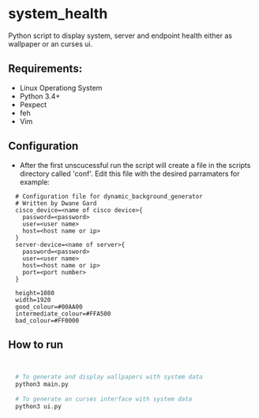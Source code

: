# system_health

Python script to display system, server and endpoint health either as wallpaper or an curses ui.

## Requirements:
- Linux Operationg System
- Python 3.4+
- Pexpect
- feh
- Vim

## Configuration
- After the first unscucessful run the script will create a file in the scripts directory called 'conf'. Edit this file with the desired parramaters for example:

~~~text
  # Configuration file for dynamic_background_generator
  # Written by Dwane Gard
  cisco_device=<name of cisco device>{
    password=<password>
    user=<user name>
    host=<host name or ip>
  }
  server-device=<name of server>{
    password=<password>
    user=<user name>
    host=<host name or ip>
    port=<port number>
  }
  
  height=1080
  width=1920
  good_colour=#00AA00
  intermediate_colour=#FFA500
  bad_colour=#FF0000
~~~


## How to run
~~~bash

  
  # To generate and display wallpapers with system data
  python3 main.py
  
  # To generate an curses interface with system data
  python3 ui.py
~~~
